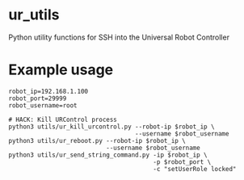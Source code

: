 # ur_utils
Python utility functions for SSH into the Universal Robot Controller

# Example usage

```
robot_ip=192.168.1.100
robot_port=29999
robot_username=root

# HACK: Kill URControl process
python3 utils/ur_kill_urcontrol.py --robot-ip $robot_ip \
                                   --username $robot_username
python3 utils/ur_reboot.py --robot-ip $robot_ip \
                           --username $robot_username
python3 utils/ur_send_string_command.py -ip $robot_ip \
                                        -p $robot_port \
                                        -c "setUserRole locked"
```